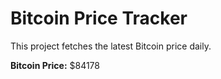 # Bitcoin Price Tracker

This project fetches the latest Bitcoin price daily.

**Bitcoin Price:** $84178
